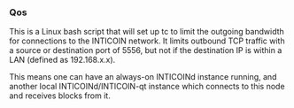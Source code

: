 ### Qos ###

This is a Linux bash script that will set up tc to limit the outgoing bandwidth for connections to the INTICOIN network. It limits outbound TCP traffic with a source or destination port of 5556, but not if the destination IP is within a LAN (defined as 192.168.x.x).

This means one can have an always-on INTICOINd instance running, and another local INTICOINd/INTICOIN-qt instance which connects to this node and receives blocks from it.

